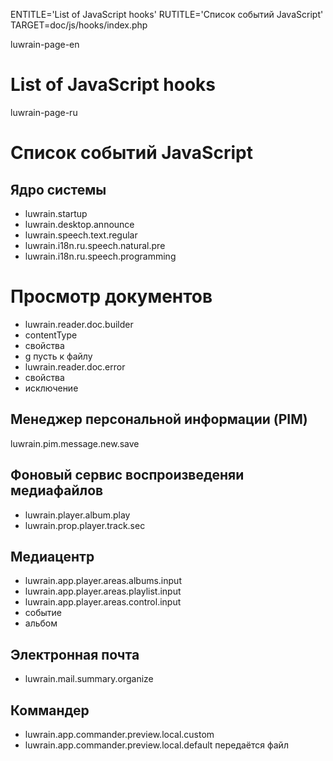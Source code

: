 
ENTITLE='List of JavaScript hooks'
RUTITLE='Список событий JavaScript'
TARGET=doc/js/hooks/index.php

luwrain-page-en

# List of JavaScript hooks

luwrain-page-ru

# Список событий JavaScript

## Ядро системы

* luwrain.startup
* luwrain.desktop.announce
* luwrain.speech.text.regular
* luwrain.i18n.ru.speech.natural.pre
* luwrain.i18n.ru.speech.programming

# Просмотр документов

* luwrain.reader.doc.builder
 * contentType
 * свойства
 * g пусть к файлу
 * luwrain.reader.doc.error
 * свойства
 * исключение

## Менеджер персональной информации (PIM)

luwrain.pim.message.new.save

## Фоновый сервис воспроизведеняи медиафайлов

* luwrain.player.album.play
* luwrain.prop.player.track.sec

## Медиацентр

* luwrain.app.player.areas.albums.input
* luwrain.app.player.areas.playlist.input
* luwrain.app.player.areas.control.input
 * событие
 * альбом

## Электронная почта

* luwrain.mail.summary.organize

## Коммандер

* luwrain.app.commander.preview.local.custom
* luwrain.app.commander.preview.local.default
передаётся файл